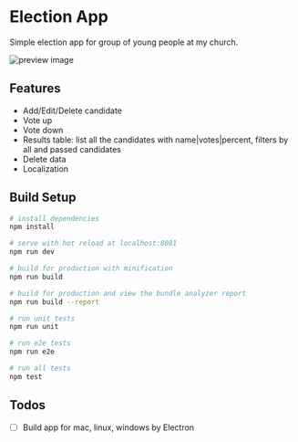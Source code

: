 # Election App

Simple election app for group of young people at my church.

![preview image](https://i.imgur.com/Bn2Lzgb.png)

## Features

- Add/Edit/Delete candidate
- Vote up
- Vote down
- Results table: list all the candidates with name|votes|percent, filters by all and passed candidates
- Delete data
- Localization

## Build Setup

``` bash
# install dependencies
npm install

# serve with hot reload at localhost:8081
npm run dev

# build for production with minification
npm run build

# build for production and view the bundle analyzer report
npm run build --report

# run unit tests
npm run unit

# run e2e tests
npm run e2e

# run all tests
npm test
```

## Todos

- [ ] Build app for mac, linux, windows by Electron
